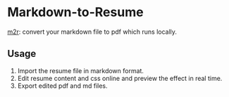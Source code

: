 # Markdown-to-Resume

[m2r](m2r.netlify.app): convert your markdown file to pdf which runs locally.

## Usage

1. Import the resume file in markdown format.
2. Edit resume content and css online and preview the effect in real time.
3. Export edited pdf and md files.
